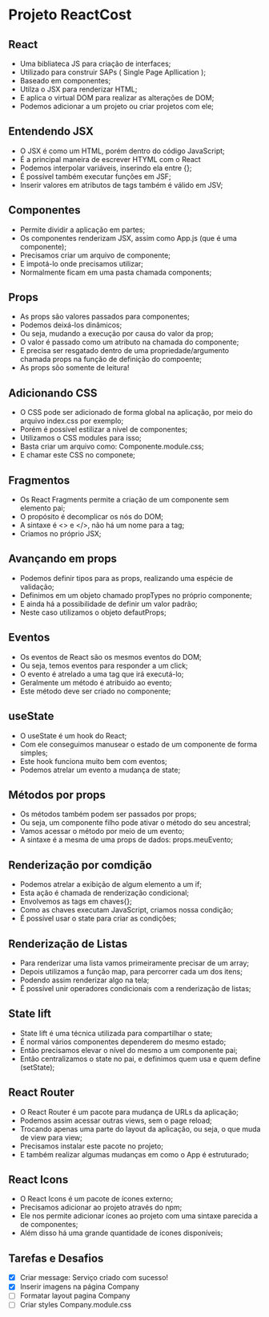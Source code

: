 # Projeto ReactCost

##  React

- Uma bibliateca JS para criação de interfaces;
- Utilizado para construir SAPs ( Single Page Apllication );
- Baseado em componentes;
- Utilza o JSX para renderizar HTML;
- E aplica o virtual DOM para realizar as alterações de DOM;
- Podemos adicionar a um projeto ou criar projetos com ele;

## Entendendo JSX
- O JSX é como um HTML, porém dentro do código JavaScript;
- É a principal maneira de escrever HTYML com o React
- Podemos interpolar variáveis, inserindo ela entre {};
- É possível também executar funções em JSF;
- Inserir valores em atributos de tags também é válido em JSV;

## Componentes
- Permite dividir a aplicação em partes;
- Os componentes renderizam JSX, assim como App.js (que é uma componente);
- Precisamos criar um arquivo de componente;
- E impotá-lo onde precisamos utilizar;
- Normalmente ficam em uma pasta chamada components;

## Props
- As props são valores passados para componentes;
- Podemos deixá-los dinâmicos;
- Ou seja, mudando a execução por causa do valor da prop;
- O valor é passado como um atributo na chamada do componente;
- E precisa ser resgatado dentro de uma propriedade/argumento chamada
props na função de definição do compoente;
- As props sõo somente de leitura!

## Adicionando CSS
- O CSS pode ser adicionado de forma global na aplicação, por meio do arquivo index.css por exemplo;
- Porém é possível estilizar a nível de componentes;
- Utilizamos o CSS modules para isso;
- Basta criar um arquivo como: Componente.module.css;
- E chamar este CSS no componete;

## Fragmentos
* Os React Fragments permite a criação de um componente sem elemento pai;
* O propósito é decomplicar os nós do DOM;
* A sintaxe é <> e </>, não há um nome para a tag;
* Criamos no próprio JSX;

## Avançando em props
- Podemos definir tipos para as props, realizando uma espécie de validação;
- Definimos em um objeto chamado propTypes no próprio componente;
- E ainda há a possibilidade de definir um valor padrão;
- Neste caso utilizamos o objeto defautProps;

## Eventos
* Os eventos de React são os mesmos eventos do DOM;
* Ou seja, temos eventos para responder a um click;
* O evento é atrelado a uma tag que irá executá-lo;
* Geralmente um método é atribuido ao evento;
* Este método deve ser criado no componente;

## useState
- O useState é um hook do React;
- Com ele conseguimos manusear o estado de um componente de forma simples;
- Este hook funciona muito bem com eventos;
- Podemos atrelar um evento a mudança de state;

## Métodos por props
* Os métodos também podem ser passados por props;
* Ou seja, um componente filho pode ativar o método do seu ancestral;
* Vamos acessar o método por meio de um evento;
* A sintaxe é a mesma de uma props de dados: props.meuEvento;

## Renderização por comdição
- Podemos atrelar a exibição de algum elemento a um if;
- Esta ação é chamada de renderização condicional;
- Envolvemos as tags em chaves{};
- Como as chaves executam JavaScript, criamos nossa condição;
- É possível usar o state para criar as condições;

## Renderização de Listas
* Para renderizar uma lista vamos primeiramente precisar de um array;
* Depois utilizamos a função map, para percorrer cada um dos itens;
* Podendo assim renderizar algo na tela;
* É possível unir operadores condicionais com a renderização de listas;

## State lift
- State lift é uma técnica utilizada para compartilhar o state;
- É normal vários componentes dependerem do mesmo estado;
- Então precisamos elevar o nível do mesmo a um componente pai;
- Então centralizamos o state no pai, e definimos quem usa e quem define (setState);

## React Router
* O React Router é um pacote para mudança de URLs da aplicação;
* Podemos assim acessar outras views, sem o page reload;
* Trocando apenas uma parte do layout da aplicação, ou seja, o que muda de view para view;
* Precisamos instalar este pacote no projeto;
* E também realizar algumas mudanças em  como o App é estruturado;

## React Icons
- O React Icons é um pacote de ícones externo;
- Precisamos adicionar ao projeto através do npm;
- Ele nos permite adicionar ícones ao projeto com uma sintaxe parecida a de componentes;
- Além disso há uma grande quantidade de ícones disponíveis;

## Tarefas e Desafios 
- [x] Criar message: Serviço criado com sucesso!
- [x] Inserir imagens na página Company
- [ ] Formatar layout pagina Company
- [ ] Criar styles Company.module.css